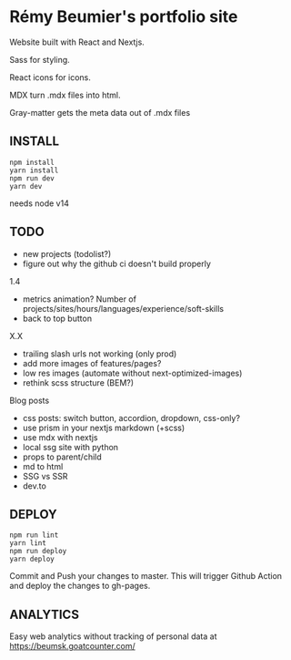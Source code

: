# Rémy Beumier's portfolio site

Website built with React and Nextjs.

Sass for styling.

React icons for icons.

MDX turn .mdx files into html.

Gray-matter gets the meta data out of .mdx files

## INSTALL

```
npm install
yarn install
npm run dev
yarn dev
```

needs node v14

## TODO

- new projects (todolist?)
- figure out why the github ci doesn't build properly

1.4
- metrics animation? Number of projects/sites/hours/languages/experience/soft-skills
- back to top button

X.X
- trailing slash urls not working (only prod)
- add more images of features/pages?
- low res images (automate without next-optimized-images)
- rethink scss structure (BEM?)

Blog posts
- css posts: switch button, accordion, dropdown, css-only?
- use prism in your nextjs markdown (+scss)
- use mdx with nextjs
- local ssg site with python
- props to parent/child
- md to html
- SSG vs SSR
- dev.to

## DEPLOY

```
npm run lint
yarn lint
npm run deploy
yarn deploy
```

Commit and Push your changes to master.
This will trigger Github Action and deploy the changes to gh-pages.

## ANALYTICS

Easy web analytics without tracking of personal data at https://beumsk.goatcounter.com/
